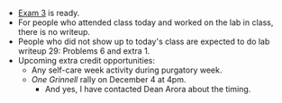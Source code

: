 * [Exam 3](../assignments/exam.03.html) is ready.
* For people who attended class today and worked on the lab in class, there
  is no writeup.
* People who did not show up to today's class are expected to do 
  lab writeup 29: Problems 6 and extra 1.
* Upcoming extra credit opportunities:
    * Any self-care week activity during purgatory week.
    * _One Grinnell_ rally on December 4 at 4pm.
        * And yes, I have contacted Dean Arora about the timing.
